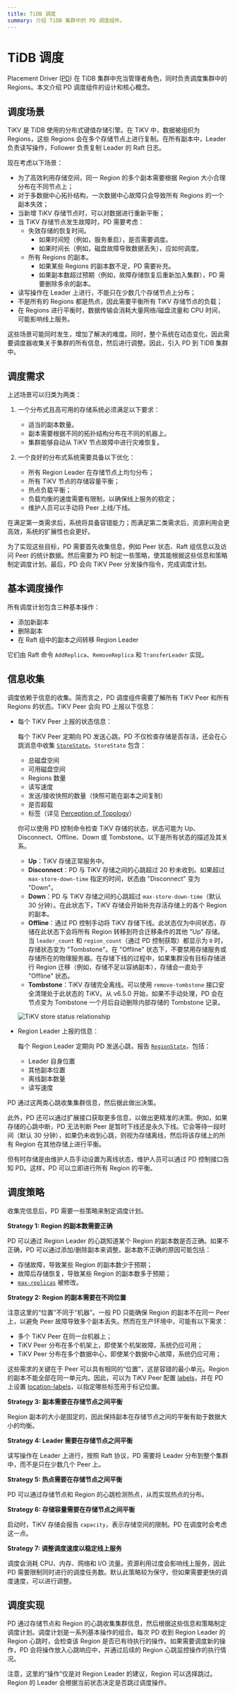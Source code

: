 ```yaml
---
title: TiDB 调度
summary: 介绍 TiDB 集群中的 PD 调度组件。
---
```


# TiDB 调度

Placement Driver ([PD](https://github.com/tikv/pd)) 在 TiDB 集群中充当管理者角色，同时负责调度集群中的 Regions。本文介绍 PD 调度组件的设计和核心概念。

## 调度场景

TiKV 是 TiDB 使用的分布式键值存储引擎。在 TiKV 中，数据被组织为 Regions，这些 Regions 会在多个存储节点上进行复制。在所有副本中，Leader 负责读写操作，Follower 负责复制 Leader 的 Raft 日志。

现在考虑以下场景：

* 为了高效利用存储空间，同一 Region 的多个副本需要根据 Region 大小合理分布在不同节点上；
* 对于多数据中心拓扑结构，一次数据中心故障只会导致所有 Regions 的一个副本失效；
* 当新增 TiKV 存储节点时，可以对数据进行重新平衡；
* 当 TiKV 存储节点发生故障时，PD 需要考虑：
    * 失效存储的恢复时间。
        * 如果时间短（例如，服务重启），是否需要调度。
        * 如果时间长（例如，磁盘故障导致数据丢失），应如何调度。
    * 所有 Regions 的副本。
        * 如果某些 Regions 的副本数不足，PD 需要补充。
        * 如果副本数超过预期（例如，故障存储恢复后重新加入集群），PD 需要删除多余的副本。
* 读写操作在 Leader 上进行，不能只在少数几个存储节点上分布；
* 不是所有的 Regions 都是热点，因此需要平衡所有 TiKV 存储节点的负载；
* 在 Regions 进行平衡时，数据传输会消耗大量网络/磁盘流量和 CPU 时间，可能影响线上服务。

这些场景可能同时发生，增加了解决的难度。同时，整个系统在动态变化，因此需要调度器收集关于集群的所有信息，然后进行调整。因此，引入 PD 到 TiDB 集群中。

## 调度需求

上述场景可以归类为两类：

1. 一个分布式且高可用的存储系统必须满足以下要求：

    * 适当的副本数量。
    * 副本需要根据不同的拓扑结构分布在不同的机器上。
    * 集群能够自动从 TiKV 节点故障中进行灾难恢复。

2. 一个良好的分布式系统需要具备以下优化：

    * 所有 Region Leader 在存储节点上均匀分布；
    * 所有 TiKV 节点的存储容量平衡；
    * 热点负载平衡；
    * 负载均衡的速度需要有限制，以确保线上服务的稳定；
    * 维护人员可以手动将 Peer 上线/下线。

在满足第一类需求后，系统将具备容错能力；而满足第二类需求后，资源利用会更高效，系统的扩展性也会更好。

为了实现这些目标，PD 需要首先收集信息，例如 Peer 状态、Raft 组信息以及访问 Peer 的统计数据。然后需要为 PD 制定一些策略，使其能根据这些信息和策略制定调度计划。最后，PD 会向 TiKV Peer 分发操作指令，完成调度计划。

## 基本调度操作

所有调度计划包含三种基本操作：

* 添加新副本
* 删除副本
* 在 Raft 组中的副本之间转移 Region Leader

它们由 Raft 命令 `AddReplica`、`RemoveReplica` 和 `TransferLeader` 实现。

## 信息收集

调度依赖于信息的收集。简而言之，PD 调度组件需要了解所有 TiKV Peer 和所有 Regions 的状态。TiKV Peer 会向 PD 上报以下信息：

- 每个 TiKV Peer 上报的状态信息：

    每个 TiKV Peer 定期向 PD 发送心跳。PD 不仅检查存储是否存活，还会在心跳消息中收集 [`StoreState`](https://github.com/pingcap/kvproto/blob/release-8.5/proto/pdpb.proto#L473)。`StoreState` 包含：

    * 总磁盘空间
    * 可用磁盘空间
    * Regions 数量
    * 读写速度
    * 发送/接收快照的数量（快照可能在副本之间复制）
    * 是否超载
    * 标签（详见 [Perception of Topology](https://docs.pingcap.com/tidb/stable/schedule-replicas-by-topology-labels)）

    你可以使用 PD 控制命令检查 TiKV 存储的状态，状态可能为 Up、Disconnect、Offline、Down 或 Tombstone。以下是所有状态的描述及其关系。

    + **Up**：TiKV 存储正常服务中。
    + **Disconnect**：PD 与 TiKV 存储之间的心跳超过 20 秒未收到。如果超过 `max-store-down-time` 指定的时间，状态由 "Disconnect" 变为 "Down"。
    + **Down**：PD 与 TiKV 存储之间的心跳超过 `max-store-down-time`（默认 30 分钟）。在此状态下，TiKV 存储会开始补充存活存储上的各个 Region 的副本。
    + **Offline**：通过 PD 控制手动将 TiKV 存储下线。此状态仅为中间状态，存储在此状态下会将所有 Region 转移到符合迁移条件的其他 "Up" 存储。当 `leader_count` 和 `region_count`（通过 PD 控制获取）都显示为 `0` 时，存储状态变为 "Tombstone"。在 "Offline" 状态下，不要禁用存储服务或存储所在的物理服务器。在存储下线的过程中，如果集群没有目标存储进行 Region 迁移（例如，存储不足以容纳副本），存储会一直处于 "Offline" 状态。
    + **Tombstone**：TiKV 存储完全离线。可以使用 `remove-tombstone` 接口安全清理处于此状态的 TiKV。从 v6.5.0 开始，如果不手动处理，PD 会在节点变为 Tombstone 一个月后自动删除内部存储的 Tombstone 记录。

    ![TiKV store status relationship](/media/tikv-store-status-relationship.png)

- Region Leader 上报的信息：

    每个 Region Leader 定期向 PD 发送心跳，报告 [`RegionState`](https://github.com/pingcap/kvproto/blob/release-8.5/proto/pdpb.proto#L312)，包括：

    * Leader 自身位置
    * 其他副本位置
    * 离线副本数量
    * 读写速度

PD 通过这两类心跳收集集群信息，然后据此做出决策。

此外，PD 还可以通过扩展接口获取更多信息，以做出更精准的决策。例如，如果存储的心跳中断，PD 无法判断 Peer 是暂时下线还是永久下线。它会等待一段时间（默认 30 分钟），如果仍未收到心跳，则视为存储离线，然后将该存储上的所有 Region 在其他存储上进行平衡。

但有时存储是由维护人员手动设置为离线状态，维护人员可以通过 PD 控制接口告知 PD。这样，PD 可以立即进行所有 Region 的平衡。

## 调度策略

收集完信息后，PD 需要一些策略来制定调度计划。

**Strategy 1: Region 的副本数需要正确**

PD 可以通过 Region Leader 的心跳知道某个 Region 的副本数是否正确。如果不正确，PD 可以通过添加/删除副本来调整。副本数不正确的原因可能包括：

* 存储故障，导致某些 Region 的副本数少于预期；
* 故障后存储恢复，导致某些 Region 的副本数多于预期；
* [`max-replicas`](https://github.com/pingcap/pd/blob/v4.0.0-beta/conf/config.toml#L95) 被修改。

**Strategy 2: Region 的副本需要在不同位置**

注意这里的“位置”不同于“机器”。一般 PD 只能确保 Region 的副本不在同一 Peer 上，以避免 Peer 故障导致多个副本丢失。然而在生产环境中，可能有以下需求：

* 多个 TiKV Peer 在同一台机器上；
* TiKV Peer 分布在多个机架上，即使某个机架故障，系统仍应可用；
* TiKV Peer 分布在多个数据中心，即使某个数据中心故障，系统仍应可用；

这些需求的关键在于 Peer 可以具有相同的“位置”，这是容错的最小单元。Region 的副本不能全部在同一单元内。因此，可以为 TiKV Peer 配置 [labels](https://github.com/tikv/tikv/blob/v4.0.0-beta/etc/config-template.toml#L140)，并在 PD 上设置 [location-labels](https://github.com/pingcap/pd/blob/v4.0.0-beta/conf/config.toml#L100)，以指定哪些标签用于标记位置。

**Strategy 3: 副本需要在存储节点之间平衡**

Region 副本的大小是固定的，因此保持副本在存储节点之间的平衡有助于数据大小的均衡。

**Strategy 4: Leader 需要在存储节点之间平衡**

读写操作在 Leader 上进行，按照 Raft 协议，PD 需要将 Leader 分布到整个集群中，而不是只在少数几个 Peer 上。

**Strategy 5: 热点需要在存储节点之间平衡**

PD 可以通过存储节点和 Region 的心跳检测热点，从而实现热点的分布。

**Strategy 6: 存储容量需要在存储节点之间平衡**

启动时，TiKV 存储会报告 `capacity`，表示存储空间的限制。PD 在调度时会考虑这一点。

**Strategy 7: 调整调度速度以稳定线上服务**

调度会消耗 CPU、内存、网络和 I/O 流量。资源利用过度会影响线上服务，因此 PD 需要限制同时进行的调度任务数。默认此策略较为保守，但如果需要更快的调度速度，可以进行调整。

## 调度实现

PD 通过存储节点和 Region 的心跳收集集群信息，然后根据这些信息和策略制定调度计划。调度计划是一系列基本操作的组合。每次 PD 收到 Region Leader 的 Region 心跳时，会检查该 Region 是否已有待执行的操作。如果需要调度新的操作，PD 会将操作放入心跳响应中，并通过后续的 Region 心跳监控操作的执行情况。

注意，这里的“操作”仅是对 Region Leader 的建议，Region 可以选择跳过。Region 的 Leader 会根据当前状态决定是否跳过调度操作。